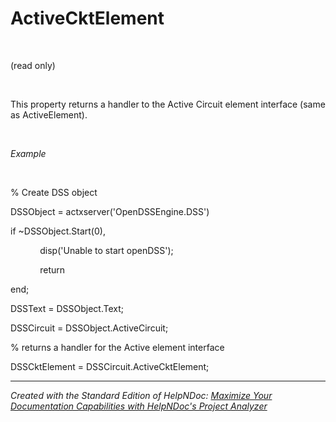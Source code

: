 # ActiveCktElement

&nbsp;

(read only)

&nbsp;

This property returns a handler to the Active Circuit element interface (same as ActiveElement).

&nbsp;

*Example*

&nbsp;

% Create DSS object

DSSObject = actxserver('OpenDSSEngine.DSS')

if ~DSSObject.Start(0),

&nbsp; &nbsp; &nbsp; &nbsp; &nbsp; &nbsp; disp('Unable to start openDSS');

&nbsp; &nbsp; &nbsp; &nbsp; &nbsp; &nbsp; return

end;

DSSText = DSSObject.Text;

DSSCircuit = DSSObject.ActiveCircuit;

% returns a handler for the Active element interface

DSSCktElement = DSSCircuit.ActiveCktElement;

***
_Created with the Standard Edition of HelpNDoc: [Maximize Your Documentation Capabilities with HelpNDoc's Project Analyzer](<https://www.helpndoc.com/feature-tour/advanced-project-analyzer/>)_
